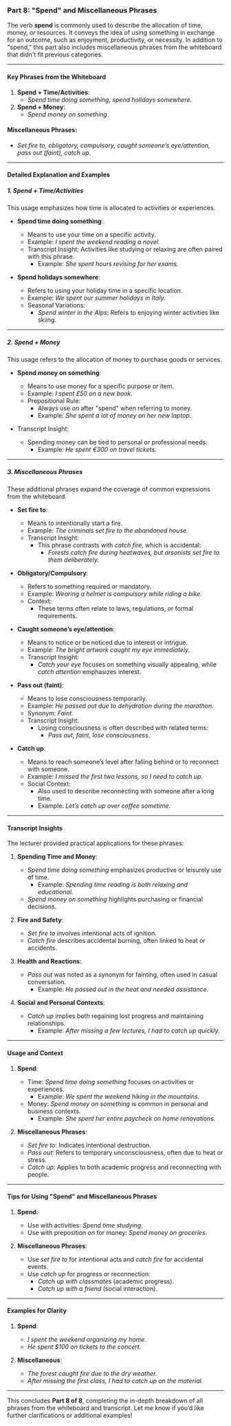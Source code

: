 ### **Part 8: "Spend" and Miscellaneous Phrases**

The verb **spend** is commonly used to describe the allocation of time, money, or resources. It conveys the idea of using something in exchange for an outcome, such as enjoyment, productivity, or necessity. In addition to "spend," this part also includes miscellaneous phrases from the whiteboard that didn't fit previous categories.

---

#### **Key Phrases from the Whiteboard**

1. **Spend + Time/Activities**:
    - _Spend time doing something, spend holidays somewhere_.
2. **Spend + Money**:
    - _Spend money on something_.

#### **Miscellaneous Phrases**:

- _Set fire to, obligatory, compulsory, caught someone’s eye/attention, pass out (faint), catch up_.

---

#### **Detailed Explanation and Examples**

##### **1. Spend + Time/Activities**

This usage emphasizes how time is allocated to activities or experiences.

- **Spend time doing something**:
    
    - Means to use your time on a specific activity.
    - Example: _I spent the weekend reading a novel._
    - Transcript Insight: Activities like studying or relaxing are often paired with this phrase.
        - Example: _She spent hours revising for her exams._
- **Spend holidays somewhere**:
    
    - Refers to using your holiday time in a specific location.
    - Example: _We spent our summer holidays in Italy._
    - Seasonal Variations:
        - _Spend winter in the Alps_: Refers to enjoying winter activities like skiing.

---

##### **2. Spend + Money**

This usage refers to the allocation of money to purchase goods or services.

- **Spend money on something**:
    
    - Means to use money for a specific purpose or item.
    - Example: _I spent £50 on a new book._
    - Prepositional Rule:
        - Always use _on_ after "spend" when referring to money.
        - Example: _She spent a lot of money on her new laptop._
- Transcript Insight:
    
    - Spending money can be tied to personal or professional needs:
        - Example: _He spent €300 on travel tickets._

---

##### **3. Miscellaneous Phrases**

These additional phrases expand the coverage of common expressions from the whiteboard.

- **Set fire to**:
    
    - Means to intentionally start a fire.
    - Example: _The criminals set fire to the abandoned house._
    - Transcript Insight:
        - This phrase contrasts with _catch fire_, which is accidental:
            - _Forests catch fire during heatwaves, but arsonists set fire to them deliberately._
- **Obligatory/Compulsory**:
    
    - Refers to something required or mandatory.
    - Example: _Wearing a helmet is compulsory while riding a bike._
    - Context:
        - These terms often relate to laws, regulations, or formal requirements.
- **Caught someone’s eye/attention**:
    
    - Means to notice or be noticed due to interest or intrigue.
    - Example: _The bright artwork caught my eye immediately._
    - Transcript Insight:
        - _Catch your eye_ focuses on something visually appealing, while _catch attention_ emphasizes interest.
- **Pass out (faint)**:
    
    - Means to lose consciousness temporarily.
    - Example: _He passed out due to dehydration during the marathon._
    - Synonym: _Faint_.
    - Transcript Insight:
        - Losing consciousness is often described with related terms:
            - _Pass out, faint, lose consciousness_.
- **Catch up**:
    
    - Means to reach someone’s level after falling behind or to reconnect with someone.
    - Example: _I missed the first two lessons, so I need to catch up._
    - Social Context:
        - Also used to describe reconnecting with someone after a long time.
        - Example: _Let’s catch up over coffee sometime._

---

#### **Transcript Insights**

The lecturer provided practical applications for these phrases:

1. **Spending Time and Money**:
    
    - _Spend time doing something_ emphasizes productive or leisurely use of time.
        - Example: _Spending time reading is both relaxing and educational._
    - _Spend money on something_ highlights purchasing or financial decisions.
2. **Fire and Safety**:
    
    - _Set fire to_ involves intentional acts of ignition.
    - _Catch fire_ describes accidental burning, often linked to heat or accidents.
3. **Health and Reactions**:
    
    - _Pass out_ was noted as a synonym for fainting, often used in casual conversation.
        - Example: _He passed out in the heat and needed assistance._
4. **Social and Personal Contexts**:
    
    - _Catch up_ implies both regaining lost progress and maintaining relationships.
        - Example: _After missing a few lectures, I had to catch up quickly._

---

#### **Usage and Context**

1. **Spend**:
    
    - Time: _Spend time doing something_ focuses on activities or experiences.
        - Example: _We spent the weekend hiking in the mountains._
    - Money: _Spend money on something_ is common in personal and business contexts.
        - Example: _She spent her entire paycheck on home renovations._
2. **Miscellaneous Phrases**:
    
    - _Set fire to_: Indicates intentional destruction.
    - _Pass out_: Refers to temporary unconsciousness, often due to heat or stress.
    - _Catch up_: Applies to both academic progress and reconnecting with people.

---

#### **Tips for Using "Spend" and Miscellaneous Phrases**

1. **Spend**:
    
    - Use with activities: _Spend time studying_.
    - Use with preposition _on_ for money: _Spend money on groceries_.
2. **Miscellaneous Phrases**:
    
    - Use _set fire to_ for intentional acts and _catch fire_ for accidental events.
    - Use _catch up_ for progress or reconnection:
        - _Catch up with classmates_ (academic progress).
        - _Catch up with a friend_ (social interaction).

---

#### **Examples for Clarity**

1. **Spend**:
    
    - _I spent the weekend organizing my home._
    - _He spent $100 on tickets to the concert._
2. **Miscellaneous**:
    
    - _The forest caught fire due to the dry weather._
    - _After missing the first class, I had to catch up on the material._

---

This concludes **Part 8 of 8**, completing the in-depth breakdown of all phrases from the whiteboard and transcript. Let me know if you’d like further clarifications or additional examples!